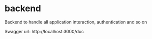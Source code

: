 # backend
Backend to handle all application interaction, authentication and so on

Swagger url: http://localhost:3000/doc